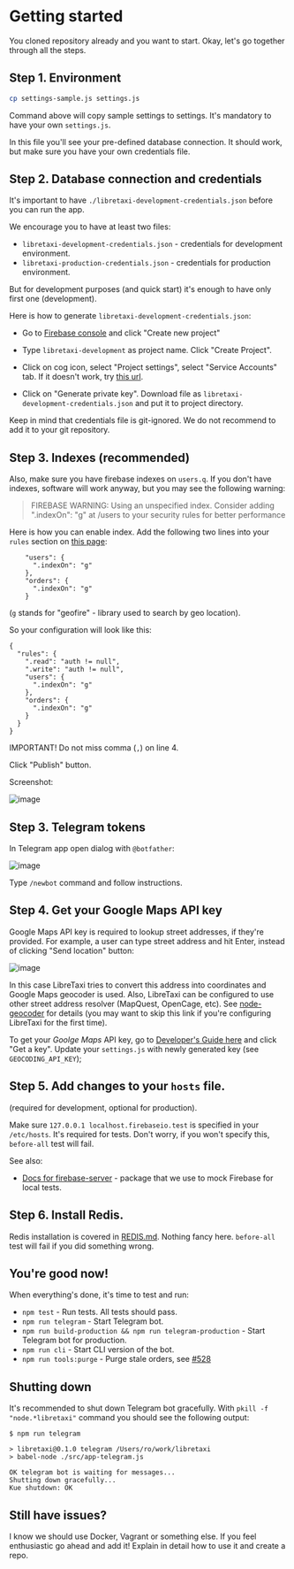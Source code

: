 # Getting started

You cloned repository already and you want to start. Okay, let's go together
through all the steps.

## Step 1. Environment

```bash
cp settings-sample.js settings.js
```

Command above will copy sample settings to settings. It's mandatory to have your own `settings.js`.

In this file you'll see your pre-defined database connection. It should work, but make sure you have your own credentials file.

## Step 2. Database connection and credentials

It's important to have `./libretaxi-development-credentials.json` before you can run the app.

We encourage you to have at least two files:

* `libretaxi-development-credentials.json` - credentials for development environment.
* `libretaxi-production-credentials.json` - credentials for production environment.

But for development purposes (and quick start) it's enough to have only first one (development).



Here is how to generate `libretaxi-development-credentials.json`:

* Go to [Firebase console](https://console.firebase.google.com/) and click "Create new project"

* Type `libretaxi-development` as project name. Click "Create Project".

* Click on cog icon, select "Project settings", select "Service Accounts" tab. If it doesn't work, try [this url](https://console.firebase.google.com/project/libretaxi-development/settings/serviceaccounts/adminsdk).

* Click on "Generate private key". Download file as `libretaxi-development-credentials.json` and put it to project directory.

Keep in mind that credentials file is git-ignored. We do not recommend to add it to your git repository.

## Step 3. Indexes (recommended)

Also, make sure you have firebase indexes on `users.q`. If you don't have indexes, software will work anyway, but you may see the following warning:

> FIREBASE WARNING: Using an unspecified index. Consider adding ".indexOn": "g" at /users to your security rules for better performance

Here is how you can enable index. Add the following two lines into your `rules` section on [this page](https://console.firebase.google.com/project/libretaxi-development/database/rules):

```
    "users": {
      ".indexOn": "g"
    },
    "orders": {
      ".indexOn": "g"
    }
```

(`g` stands for "geofire" - library used to search by geo location).

So your configuration will look like this:

```
{
  "rules": {
    ".read": "auth != null",
    ".write": "auth != null",
    "users": {
      ".indexOn": "g"
    },
    "orders": {
      ".indexOn": "g"
    }
  }
}
```

IMPORTANT! Do not miss comma (`,`) on line 4.

Click "Publish" button.

Screenshot:

![image](https://cloud.githubusercontent.com/assets/1477672/21249592/f4a27ee6-c2f3-11e6-9e03-c176d3092b63.png)


## Step 3. Telegram tokens

In Telegram app open dialog with `@botfather`:

![image](https://cloud.githubusercontent.com/assets/1477672/21249653/68e86f0e-c2f4-11e6-950b-862200013e5b.png)

Type `/newbot` command and follow instructions.

## Step 4. Get your Google Maps API key

Google Maps API key is required to lookup street addresses, if they're provided. For example, a
user can type street address and hit Enter, instead of clicking "Send location" button:

![image](https://cloud.githubusercontent.com/assets/1477672/25786160/d2bd17f2-3344-11e7-95fd-fca662cc8722.png)

In this case LibreTaxi tries to convert this address into coordinates and Google Maps geocoder is used.
Also, LibreTaxi can be configured to use other street address resolver (MapQuest, OpenCage, etc).
See [node-geocoder](https://github.com/nchaulet/node-geocoder) for details (you may want to skip
this link if you're configuring LibreTaxi for the first time).

To get your _Goolge Maps_ API key, go to [Developer's Guide here](https://developers.google.com/maps/documentation/geocoding/intro) and click "Get a key". Update
your `settings.js` with newly generated key (see `GEOCODING_API_KEY`);

## Step 5. Add changes to your `hosts` file.

(required for development, optional for production).

Make sure `127.0.0.1 localhost.firebaseio.test` is specified in your `/etc/hosts`.
It's required for tests. Don't worry, if you won't specify this, `before-all` test
will fail.

See also:

* [Docs for firebase-server](https://github.com/urish/firebase-server/blob/master/README.md) -
package that we use to mock Firebase for local tests.

## Step 6. Install Redis.

Redis installation is covered in [REDIS.md](REDIS.md). Nothing fancy here. `before-all` test
will fail if you did something wrong.

## You're good now!

When everything's done, it's time to test and run:

* `npm test` - Run tests. All tests should pass.
* `npm run telegram` - Start Telegram bot.
* `npm run build-production && npm run telegram-production` - Start Telegram bot for production.
* `npm run cli` - Start CLI version of the bot.
* `npm run tools:purge` - Purge stale orders, see [#528](https://github.com/ro31337/libretaxi/issues/528)

## Shutting down

It's recommended to shut down Telegram bot gracefully. With `pkill -f "node.*libretaxi"` command you should see the following output:

```
$ npm run telegram

> libretaxi@0.1.0 telegram /Users/ro/work/libretaxi
> babel-node ./src/app-telegram.js

OK telegram bot is waiting for messages...
Shutting down gracefully...
Kue shutdown: OK
```

## Still have issues?

I know we should use Docker, Vagrant or something else. If you feel enthusiastic go ahead and add it! Explain in detail how to use it and create a repo.
